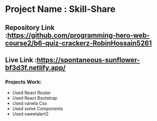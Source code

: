 # Project Name : Skill-Share

## Repository Link :https://github.com/programming-hero-web-course2/b6-quiz-crackerz-RobinHossain5261

## Live Link :https://spontaneous-sunflower-bf3d3f.netlify.app/

### Projects Work:
* Used React Router
* Used React Bootstrap
* Used vanela Css
* Used some Components
* Used sweetalert2